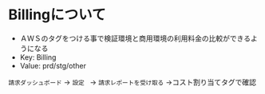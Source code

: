# Billingについて
- ＡＷＳのタグをつける事で検証環境と商用環境の利用料金の比較ができるようになる
  
- Key: Billing 
- Value: prd/stg/other

`請求ダッシュボード` → `設定 ` → `請求レポートを受け取る`
 ->コスト割り当てタグで確認
